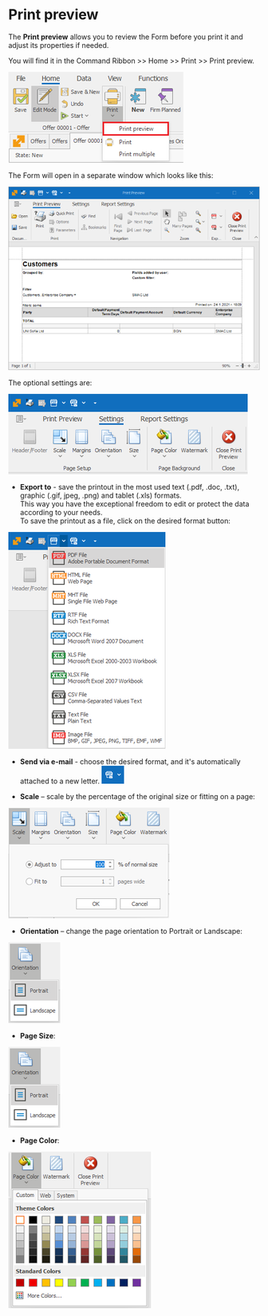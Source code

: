 # Print preview

The <b>Print preview</b> allows you to review the Form before you print it and adjust its properties if needed.

You will find it in the Command Ribbon >> Home >> Print >> Print preview.

![Print icon](pictures/print-icon.png) 

The Form will open in a separate window which looks like this:	

![Print Preview](pictures/print-preview.png) 

The optional settings are:

![Optional Setting](pictures/optional-settings.png)

- <b>Export to</b> - save the printout in the most used text (.pdf, .doc, .txt), graphic (.gif, jpeg, .png) and tablet (.xls) formats. <br>
This way you have the exceptional freedom to edit or protect the data according to your needs. <br>
To save the printout as a file, click on the desired format button:

![Export Formats](pictures/export-formats.png)

- <b>Send via e-mail</b> - choose the desired format, and it's automatically attached to a new letter. ![E-Mail As...](pictures/mail-a-printout.png)

- <b>Scale</b> – scale by the percentage of the original size or fitting on a page:

![Print Scale](pictures/print-scale.png)

- <b>Orientation</b> – change the page orientation to Portrait or Landscape:

![Page Orientation](pictures/page-orientation.png)

- <b>Page Size</b>:

![Page Size](pictures/page-orientation.png)

- <b>Page Color</b>:

![Page Color](pictures/page-color.png)

